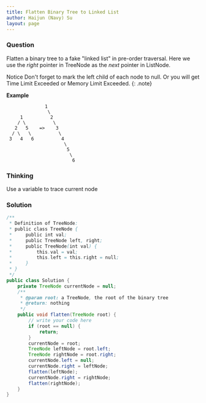 ```yaml
---
title: Flatten Binary Tree to Linked List
author: Haijun (Navy) Su
layout: page
---
```

### Question
Flatten a binary tree to a fake "linked list" in pre-order traversal.
Here we use the *right* pointer in TreeNode as the *next* pointer in ListNode.

<i class="fa fa-info-circle" aria-hidden="true"></i> Notice
Don't forget to mark the left child of each node to null. Or you will get Time Limit Exceeded or Memory Limit Exceeded.
{: .note}

**Example**
~~~
              1
               \
     1          2
    / \          \
   2   5    =>    3
  / \   \          \
 3   4   6          4
                     \
                      5
                       \
                        6
~~~

### Thinking
Use a variable to trace current node

### Solution
~~~ java
/**
 * Definition of TreeNode:
 * public class TreeNode {
 *     public int val;
 *     public TreeNode left, right;
 *     public TreeNode(int val) {
 *         this.val = val;
 *         this.left = this.right = null;
 *     }
 * }
 */
public class Solution {
    private TreeNode currentNode = null;
    /**
     * @param root: a TreeNode, the root of the binary tree
     * @return: nothing
     */
    public void flatten(TreeNode root) {
        // write your code here
        if (root == null) {
            return;
        }
        currentNode = root;
        TreeNode leftNode = root.left;
        TreeNode rightNode = root.right;
        currentNode.left = null;
        currentNode.right = leftNode;
        flatten(leftNode);
        currentNode.right = rightNode;
        flatten(rightNode);
    }
}
~~~


